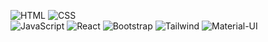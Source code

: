 


 ![HTML](https://img.icons8.com/color/48/000000/html-5.png)   ![CSS](https://img.icons8.com/color/48/000000/css3.png)    
 ![JavaScript](https://img.icons8.com/color/48/000000/javascript.png) ![React](https://img.icons8.com/color/48/000000/react-native.png) 
 ![Bootstrap](https://img.icons8.com/color/48/000000/bootstrap.png)  ![Tailwind](https://img.icons8.com/color/48/000000/tailwindcss.png)
![Material-UI](https://img.icons8.com/color/48/000000/material-ui.png) 


